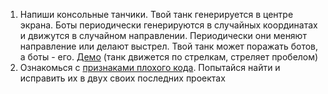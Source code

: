 1. Напиши консольные танчики. Твой танк генерируется в центре экрана. Боты периодически генерируются в случайных координатах и движутся в случайном направлении. Периодически они меняют направление или делают выстрел. Твой танк может поражать ботов, а боты - его. [Демо](https://github.com/CSharpWizards/homework_w-pchuck77/raw/master/13/Tanks.exe) (танк движется по стрелкам, стреляет пробелом)
2. Ознакомься с [признаками плохого кода](https://refactoring.guru/ru/refactoring/smells). Попытайся найти и исправить их в двух своих последних проектах

